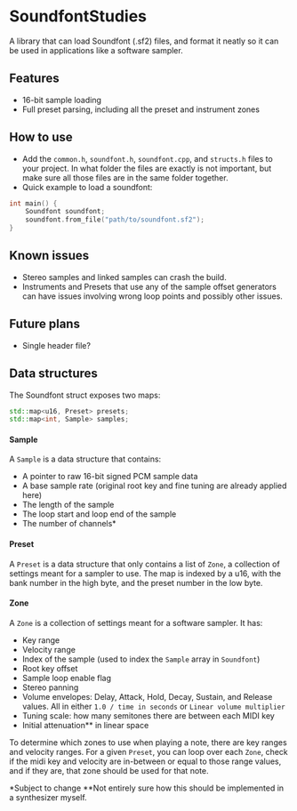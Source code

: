 
# SoundfontStudies
 A library that can load Soundfont (.sf2) files, and format it neatly so it can be used in applications like a software sampler.
## Features
- 16-bit sample loading
- Full preset parsing, including all the preset and instrument zones
## How to use
- Add the `common.h`, `soundfont.h`, `soundfont.cpp`, and `structs.h` files to your project. In what folder the files are exactly is not important, but make sure all those files are in the same folder together.
- Quick example to load a soundfont:
```c++
int main() {
	Soundfont soundfont;
	soundfont.from_file("path/to/soundfont.sf2");
}
```
## Known issues
- Stereo samples and linked samples can crash the build.
- Instruments and Presets that use any of the sample offset generators can have issues involving wrong loop points and possibly other issues.
## Future plans
- Single header file?

## Data structures
The Soundfont struct exposes two maps:
```c++
std::map<u16, Preset> presets;
std::map<int, Sample> samples;
```

#### Sample
A `Sample` is a data structure that contains:

- A pointer to raw 16-bit signed PCM sample data
- A base sample rate (original root key and fine tuning are already applied here)
- The length of the sample
- The loop start and loop end of the sample
- The number of channels*
#### Preset
A `Preset` is a data structure that only contains a list of `Zone`, a collection of settings meant for a sampler to use.
The map is indexed by a u16, with the bank number in the high byte, and the preset number in the low byte.

#### Zone
A `Zone` is a collection of settings meant for a software sampler. It has:

- Key range
- Velocity range
- Index of the sample (used to index the `Sample` array in `Soundfont`)
- Root key offset
- Sample loop enable flag
- Stereo panning
- Volume envelopes: Delay, Attack, Hold, Decay, Sustain, and Release values. All in either `1.0 / time in seconds` or `Linear volume multiplier`
- Tuning scale: how many semitones there are between each MIDI key
- Initial attenuation** in linear space

To determine which zones to use when playing a note, there are key ranges and velocity ranges. For a given `Preset`, you can loop over each `Zone`, check if the midi key and velocity are in-between or equal to those range values, and if they are, that zone should be used for that note.

*Subject to change
**Not entirely sure how this should be implemented in a synthesizer myself.
